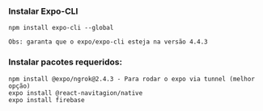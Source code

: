 ### Instalar Expo-CLI

    npm install expo-cli --global

    Obs: garanta que o expo/expo-cli esteja na versão 4.4.3

### Instalar pacotes requeridos:

	npm install @expo/ngrok@2.4.3 - Para rodar o expo via tunnel (melhor opção)
    expo install @react-navitagion/native
    expo install firebase
